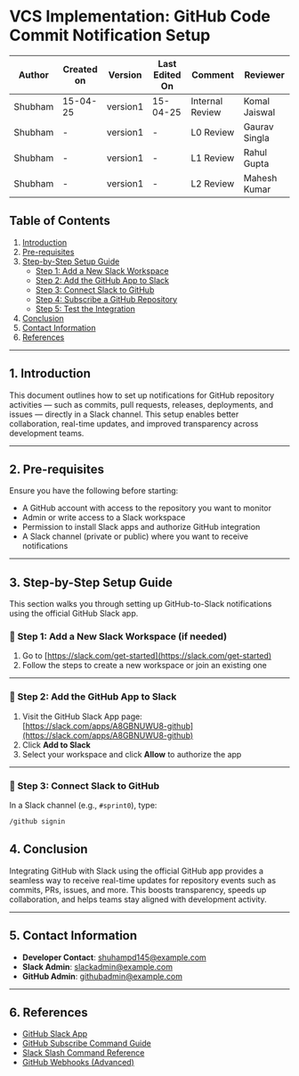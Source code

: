 # VCS Implementation: GitHub Code Commit Notification Setup

| Author  | Created on | Version   | Last Edited On | Comment  | Reviewer |
|---------|------------|-----------|----------------|-------------------|---------------|
| Shubham | 15-04-25   |  version1| 15-04-25        | Internal Review    | Komal Jaiswal|
| Shubham | -   |  version1| -       | L0  Review  | Gaurav Singla |
| Shubham | -   |  version1| -      | L1  Review | Rahul Gupta |
| Shubham | -   |  version1| -      | L2  Review  | Mahesh Kumar|


## Table of Contents
1. [Introduction](#1-introduction)  
2. [Pre-requisites](#2-pre-requisites)  
3. [Step-by-Step Setup Guide](#3-step-by-step-setup-guide)  
   - [Step 1: Add a New Slack Workspace](#step-1-add-a-new-slack-workspace-if-needed)  
   - [Step 2: Add the GitHub App to Slack](#step-2-add-the-github-app-to-slack)  
   - [Step 3: Connect Slack to GitHub](#step-3-connect-slack-to-github)  
   - [Step 4: Subscribe a GitHub Repository](#step-4-subscribe-a-github-repository)  
   - [Step 5: Test the Integration](#step-5-test-the-integration)  
4. [Conclusion](#4-conclusion)  
5. [Contact Information](#5-contact-information)  
6. [References](#6-references)

---

## 1. Introduction

This document outlines how to set up notifications for GitHub repository activities — such as commits, pull requests, releases, deployments, and issues — directly in a Slack channel. This setup enables better collaboration, real-time updates, and improved transparency across development teams.

---

## 2. Pre-requisites

Ensure you have the following before starting:

- A GitHub account with access to the repository you want to monitor  
- Admin or write access to a Slack workspace  
- Permission to install Slack apps and authorize GitHub integration  
- A Slack channel (private or public) where you want to receive notifications  

---

## 3. Step-by-Step Setup Guide

This section walks you through setting up GitHub-to-Slack notifications using the official GitHub Slack app.

### 🔧 Step 1: Add a New Slack Workspace (if needed)

1. Go to [https://slack.com/get-started](https://slack.com/get-started)  
2. Follow the steps to create a new workspace or join an existing one  

---

### 🔧 Step 2: Add the GitHub App to Slack

1. Visit the GitHub Slack App page:  
   [https://slack.com/apps/A8GBNUWU8-github](https://slack.com/apps/A8GBNUWU8-github)  
2. Click **Add to Slack**  
3. Select your workspace and click **Allow** to authorize the app  

---

### 🔧 Step 3: Connect Slack to GitHub

In a Slack channel (e.g., `#sprint0`), type:

```bash
/github signin
```



## 4. Conclusion

Integrating GitHub with Slack using the official GitHub app provides a seamless way to receive real-time updates for repository events such as commits, PRs, issues, and more. This boosts transparency, speeds up collaboration, and helps teams stay aligned with development activity.

---

## 5. Contact Information

- **Developer Contact**: shuhampd145@example.com  
- **Slack Admin**: slackadmin@example.com  
- **GitHub Admin**: githubadmin@example.com  

---

## 6. References

- [GitHub Slack App](https://slack.com/apps/A8GBNUWU8-github)  
- [GitHub Subscribe Command Guide](https://docs.github.com/en/apps/slack/github-slack-integration)  
- [Slack Slash Command Reference](https://api.slack.com/interactivity/slash-commands)  
- [GitHub Webhooks (Advanced)](https://docs.github.com/en/webhooks)
